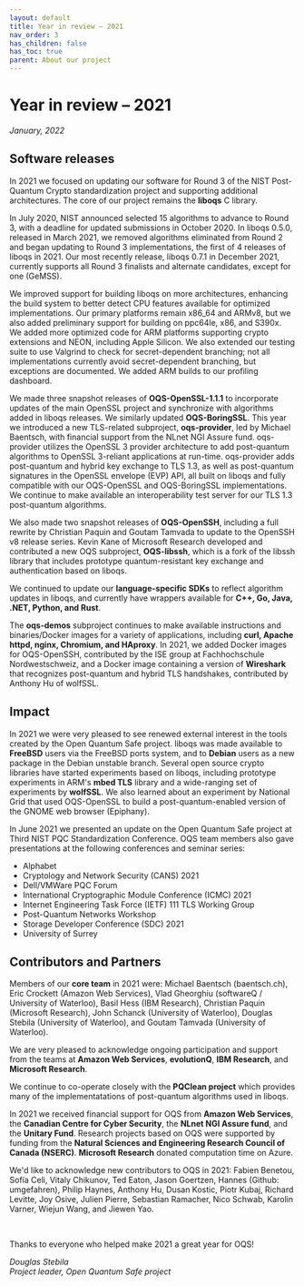 ```yaml
---
layout: default
title: Year in review – 2021
nav_order: 3
has_children: false
has_toc: true
parent: About our project
---
```

# Year in review – 2021

*January, 2022*

## Software releases

In 2021 we focused on updating our software for Round 3 of the NIST Post-Quantum Crypto standardization project and supporting additional architectures.  The core of our project remains the **liboqs** C library.

In July 2020, NIST announced selected 15 algorithms to advance to Round 3, with a deadline for updated submissions in October 2020.  In liboqs 0.5.0, released in March 2021, we removed algorithms eliminated from Round 2 and began updating to Round 3 implementations, the first of 4 releases of liboqs in 2021.  Our most recently release, liboqs 0.7.1 in December 2021, currently supports all Round 3 finalists and alternate candidates, except for one (GeMSS).

We improved support for building liboqs on more architectures, enhancing the build system to better detect CPU features available for optimized implementations.  Our primary platforms remain x86\_64 and ARMv8, but we also added preliminary support for building on ppc64le, x86, and S390x.  We added more optimized code for ARM platforms supporting crypto extensions and NEON, including Apple Silicon.  We also extended our testing suite to use Valgrind to check for secret-dependent branching; not all implementations currently avoid secret-dependent branching, but exceptions are documented.  We added ARM builds to our profiling dashboard.

We made three snapshot releases of **OQS-OpenSSL-1.1.1** to incorporate updates of the main OpenSSL project and synchronize with algorithms added in liboqs releases.  We similarly updated **OQS-BoringSSL**.  This year we introduced a new TLS-related subproject, **oqs-provider**, led by Michael Baentsch, with financial support from the NLnet NGI Assure fund.  oqs-provider utilizes the OpenSSL 3 provider architecture to add post-quantum algorithms to OpenSSL 3-reliant applications at run-time.  oqs-provider adds post-quantum and hybrid key exchange to TLS 1.3, as well as post-quantum signatures in the OpenSSL envelope (EVP) API, all built on liboqs and fully compatible with our OQS-OpenSSL and OQS-BoringSSL implementations.  We continue to make available an interoperability test server for our TLS 1.3 post-quantum algorithms.

We also made two snapshot releases of **OQS-OpenSSH**, including a full rewrite by Christian Paquin and Goutam Tamvada to update to the OpenSSH v8 release series.  Kevin Kane of Microsoft Research developed and contributed a new OQS subproject, **OQS-libssh**, which is a fork of the libssh library that includes prototype quantum-resistant key exchange and authentication based on liboqs.

We continued to update our **language-specific SDKs** to reflect algorithm updates in liboqs, and currently have wrappers available for **C++, Go, Java, .NET, Python, and Rust**.

The **oqs-demos** subproject continues to make available instructions and binaries/Docker images for a variety of applications, including **curl, Apache httpd, nginx, Chromium, and HAproxy**.  In 2021, we added Docker images for OQS-OpenSSH, contributed by the ISE group at Fachhochschule Nordwestschweiz, and a Docker image containing a version of **Wireshark** that recognizes post-quantum and hybrid TLS handshakes, contributed by Anthony Hu of wolfSSL.

## Impact

In 2021 we were very pleased to see renewed external interest in the tools created by the Open Quantum Safe project.  liboqs was made available to **FreeBSD** users via the FreeBSD ports system, and to **Debian** users as a new package in the Debian unstable branch.  Several open source crypto libraries have started experiments based on liboqs, including prototype experiments in ARM's **mbed TLS** library and a wide-ranging set of experiments by **wolfSSL**.  We also learned about an experiment by National Grid that used OQS-OpenSSL to build a post-quantum-enabled version of the GNOME web browser (Epiphany).

In June 2021 we presented an update on the Open Quantum Safe project at Third NIST PQC Standardization Conference.  OQS team members also gave presentations at the following conferences and seminar series:

- Alphabet
- Cryptology and Network Security (CANS) 2021
- Dell/VMWare PQC Forum
- International Cryptographic Module Conference (ICMC) 2021
- Internet Engineering Task Force (IETF) 111 TLS Working Group
- Post-Quantum Networks Workshop
- Storage Developer Conference (SDC) 2021
- University of Surrey

## Contributors and Partners

Members of our **core team** in 2021 were: Michael Baentsch (baentsch.ch), Eric Crockett (Amazon Web Services), Vlad Gheorghiu (softwareQ / University of Waterloo), Basil Hess (IBM Research), Christian Paquin (Microsoft Research), John Schanck (University of Waterloo), Douglas Stebila (University of Waterloo), and Goutam Tamvada (University of Waterloo).

We are very pleased to acknowledge ongoing participation and support from the teams at **Amazon Web Services**, **evolutionQ**, **IBM Research**, and **Microsoft Research**.  

We continue to co-operate closely with the **PQClean project** which provides many of the implementatations of post-quantum algorithms used in liboqs.

In 2021 we received financial support for OQS from **Amazon Web Services**, the **Canadian Centre for Cyber Security**, the **NLnet NGI Assure fund**, and the **Unitary Fund**.  Research projects based on OQS were supported by funding from the **Natural Sciences and Engineering Research Council of Canada (NSERC)**. **Microsoft Research** donated computation time on Azure.

We'd like to acknowledge new contributors to OQS in 2021: Fabien Benetou, Sofía Celi, Vitaly Chikunov, Ted Eaton, Jason Goertzen, Hannes (Github: umgefahren), Philip Haynes, Anthony Hu, Dusan Kostic, Piotr Kubaj, Richard Levitte, Joy Osive, Julien Pierre, Sebastian Ramacher, Nico Schwab, Karolin Varner, Wiejun Wang, and Jiewen Yao.

<br>

Thanks to everyone who helped make 2021 a great year for OQS!

*Douglas Stebila* <br>
*Project leader, Open Quantum Safe project*
